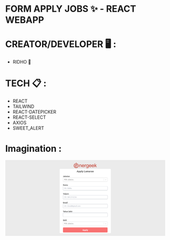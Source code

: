# FORM APPLY JOBS ✨ - REACT WEBAPP

# CREATOR/DEVELOPER 🖥 : 
- RIDHO 🧑

# TECH 📋 :
- REACT
- TAILWIND
- REACT-DATEPICKER
- REACT-SELECT
- AXIOS
- SWEET_ALERT
# Imagination :
<img src='Layouts.png'>